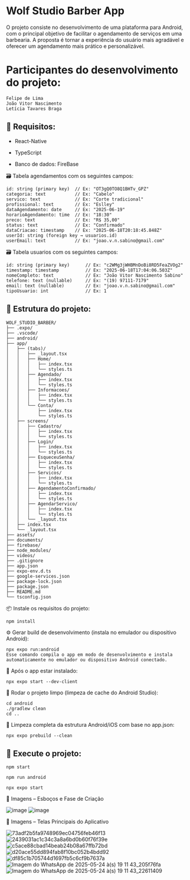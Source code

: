 # Wolf Studio Barber App

O projeto consiste no desenvolvimento de uma plataforma para Android, com o principal objetivo de facilitar o agendamento de serviços em uma barbearia. A proposta é tornar a experiência do usuário mais agradável e oferecer um agendamento mais prático e personalizável.
# Participantes do desenvolvimento do projeto:
```
Felipe de Lima 
João Vitor Nascimento
Letícia Tavares Braga
```

## 🔧 Requisitos:

- React-Native

- TypeScript

- Banco de dados: FireBase

🗃️ Tabela agendamentos com os seguintes campos:
```
id: string (primary key)  // Ex: "OT3gQ0TO8Q1BHTv_GPZ"
categoria: text           // Ex: "Cabelo"
servico: text             // Ex: "Corte tradicional"
profissional: text        // Ex: "Eslley"
dataAgendamento: date     // Ex: "2025-06-19"
horarioAgendamento: time  // Ex: "18:30"
preco: text               // Ex: "R$ 35,00"
status: text              // Ex: "Confirmado"
dataCriacao: timestamp    // Ex: "2025-06-18T20:18:45.848Z"
userId: string (foreign key → usuarios.id)
userEmail: text           // Ex: "joao.v.n.sabino@gmail.com"
```

🗃️ Tabela usuarios com os seguintes campos:
```
id: string (primary key)      // Ex: "c2WMg3jWHBMnDoBi8RD5FeaZVOg2"
timestamp: timestamp          // Ex: "2025-06-18T17:04:06.503Z"
nomeCompleto: text            // Ex: "João Vitor Nascimento Sabino"
telefone: text (nullable)     // Ex: "(19) 97111-7179"
email: text (nullable)        // Ex: "joao.v.n.sabino@gmail.com"
tipoUsuario: int              // Ex: 1
```

## 📁 Estrutura do projeto:
```
WOLF_STUDIO_BARBER/
├── .expo/
├── .vscode/
├── android/
├── app/
│   ├── (tabs)/
│   │   ├── _layout.tsx
│   │   ├── Home/
│   │   │   ├── index.tsx
│   │   │   └── styles.ts
│   │   ├── Agendado/
│   │   │   ├── index.tsx
│   │   │   └── styles.ts
│   │   ├── Informacoes/
│   │   │   ├── index.tsx
│   │   │   └── styles.ts
│   │   └── Conta/
│   │       ├── index.tsx
│   │       └── styles.ts
│   ├── screens/
│   │   ├── Cadastro/
│   │   │   ├── index.tsx
│   │   │   └── styles.ts
│   │   ├── Login/
│   │   │   ├── index.tsx
│   │   │   └── styles.ts
│   │   ├── EsqueceuSenha/
│   │   │   ├── index.tsx
│   │   │   └── styles.ts
│   │   ├── Servicos/
│   │   │   ├── index.tsx
│   │   │   └── styles.ts
│   │   ├── AgendamentoConfirmado/
│   │   │   ├── index.tsx
│   │   │   └── styles.ts
│   │   ├── AgendarServico/
│   │   │   ├── index.tsx
│   │   │   └── styles.ts
│   │   └── _layout.tsx
│   ├── index.tsx
│   └── _layout.tsx
├── assets/
├── documents/
├── firebase/
├── node_modules/
├── videos/
├── .gitignore
├── app.json
├── expo-env.d.ts
├── google-services.json
├── package-lock.json
├── package.json
├── README.md
└── tsconfig.json
```

📦 Instale os requisitos do projeto:
```
npm install
```

⚙️ Gerar build de desenvolvimento (instala no emulador ou dispositivo Android):
```
npx expo run:android
Esse comando compila o app em modo de desenvolvimento e instala automaticamente no emulador ou dispositivo Android conectado.
```
📱 Após o app estar instalado:
```
npx expo start --dev-client
```
🧼 Rodar o projeto limpo (limpeza de cache do Android Studio):
```
cd android
./gradlew clean
cd ..
```
🔄 Limpeza completa da estrutura Android/iOS com base no app.json:
```
npx expo prebuild --clean
```

## 🚀 Execute o projeto:
```
npm start
```
```
npm run android
```
```
npx expo start
```

🧪 Imagens – Esboços e Fase de Criação

![image](https://github.com/user-attachments/assets/fadfb9e5-04e6-4000-8028-c1d0bf44f606)
![image](https://github.com/user-attachments/assets/7f631101-5cce-44fc-b472-e5831741905c)

📱 Imagens – Telas Principais do Aplicativo

![73adf2b5fa9748969ec04756feb46f13](https://github.com/user-attachments/assets/3accc6d3-6e4f-448a-a825-ef2154c6d06b)
![2439031ac1c34c3a8a6bd0b60f76f39e](https://github.com/user-attachments/assets/2ab156e8-2bcf-4f4f-b87d-5351ab3e3712)
![c5ace88cbad14beab24b08a67ffb72bd](https://github.com/user-attachments/assets/6e6b44c1-ec01-4d2e-9350-1b66ff9d4f51)
![d20ace55dd894fab8f10bc052b4bdd92](https://github.com/user-attachments/assets/b24c25cd-094e-4f6a-bdb5-4ad23a85532d)
![df85c1b705744d1697fb5c6cf9b7637a](https://github.com/user-attachments/assets/ef0e0cef-33cf-4013-97db-805632286735)
![Imagem do WhatsApp de 2025-05-24 à(s) 19 11 43_205f76fa](https://github.com/user-attachments/assets/455ffe13-e4a8-46ae-be07-33fbc11b1471)
![Imagem do WhatsApp de 2025-05-24 à(s) 19 11 43_22611409](https://github.com/user-attachments/assets/1f15e35b-ea77-4553-b748-d460b054b60d)


<!--
# Wolf Studio Barber App

<h3>Comandos para rodar o projeto:</h3>

<p>Comando para instalar as dependencias do projeto <strong>npm install</strong></p>

<p>Comando para rodar o projeto <strong>npm start</strong> ou <strong>npm run android</strong> ou <strong>npx expo start</strong></p>

<h3>Rode esse comando para gerar um build de desenvolvimento:</h3>

<p>npx expo run:android</p>

<p>Esse comando compila o app em modo de desenvolvimento</p>

<p>Instala ele no seu emulador ou dispositivo Android</p>

<h3>Com o aplicativo instalado:</h3>

<p>npx expo start --dev-client</p>

<h3>Caso seja a primeira vez executando o projeto:</h3> 

<p>Basta executar o comando <strong>"npm install"</strong> e após instalar as dependências, executar os comandos acima.</p>

<h3>Instalando dependencias e outros comandos: </h3>

<p>Para instalar dependências e utilizar outros comandos é necessário utilizar <strong>npx expo "comando"</strong> podendo ser uma instalação ou até mesmo rodar o projeto sem cache utilizando o comando <strong>npx expo start --clear</strong></p>

<h3>Comandos para rodar o projeto limpo</h3>
<p>Este comando limpa o "cache"
</br>
cd android
</br>
./gradlew clean
</br>
cd ..
</p>
<p>O expo prebuild --clean vai recriar toda a pasta android/ (e ios/ se existir), com base no app.json.</p>

<h3>Link para acessar a documentação e a apresentação do aplicativo</h3>
<a>https://drive.google.com/drive/folders/1FNlZcNNminuQRKbVTqsr2wDKnUzNFk8q?usp=sharing</a>

Banco de dados Type
1 - Cliente
2 - Adm
3 - Barbeiro
-->
